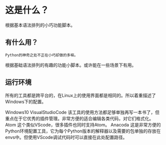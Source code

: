 # 这是什么？ #
根据基本语法排列的小巧功能脚本。
## 有什么用？ ##
	Python的神奇之处不正在小巧却做的多嘛。
根据基础语法排列的有趣的功能小脚本。或许能在一些场景下有用。

## 运行环境
所有的工具都是跨平台的，在Linux上的使用界面都是相同的。所以着重描述了Windows下的配置。

Windows10
VisualStudioCode 该工具的使用方法都足够单独再写一本书了，但重点在于它优秀的插件管理。非常方便的适合编辑各类代码，对它们格式化。
Atom 这个类似VScode，很多插件也同时支持Atom。
Anacoda 这是非常方便的Python环境配置工具，它为每个Python版本的解释器以及需要的包单独的存放在envs中。但使用VScode调试代码时可以直接在此处配置路径。